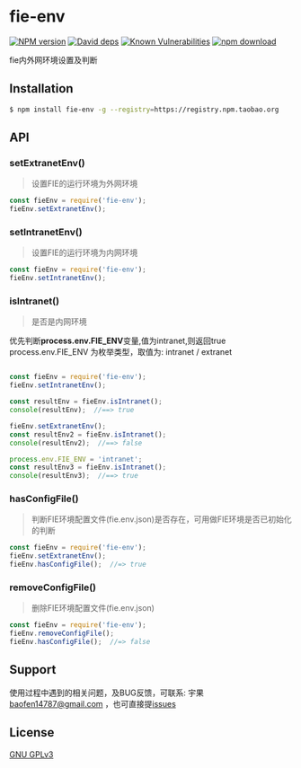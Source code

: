 # fie-env

[![NPM version][npm-image]][npm-url]
[![David deps][david-image]][david-url]
[![Known Vulnerabilities][snyk-image]][snyk-url]
[![npm download][download-image]][download-url]

[npm-image]: https://img.shields.io/npm/v/fie-env.svg?style=flat-square
[npm-url]: https://npmjs.org/package/fie-env
[david-image]: https://img.shields.io/david/cnpm/npminstall.svg?style=flat-square
[david-url]: https://david-dm.org/fieteam/fie-env
[snyk-image]: https://snyk.io/test/npm/fie-env/badge.svg?style=flat-square
[snyk-url]: https://snyk.io/test/npm/fie-env
[download-image]: https://img.shields.io/npm/dm/fie-env.svg?style=flat-square
[download-url]: https://npmjs.org/package/fie-env

fie内外网环境设置及判断

## Installation

```bash
$ npm install fie-env -g --registry=https://registry.npm.taobao.org
```

## API

### setExtranetEnv()

> 设置FIE的运行环境为外网环境

```javascript
const fieEnv = require('fie-env');
fieEnv.setExtranetEnv();
```

### setIntranetEnv()

> 设置FIE的运行环境为内网环境

```javascript
const fieEnv = require('fie-env');
fieEnv.setIntranetEnv();
```

### isIntranet()

> 是否是内网环境

优先判断**process.env.FIE_ENV**变量,值为intranet,则返回true
process.env.FIE_ENV 为枚举类型，取值为: intranet / extranet

```javascript

const fieEnv = require('fie-env');
fieEnv.setIntranetEnv();

const resultEnv = fieEnv.isIntranet();
console(resultEnv);  //==> true

fieEnv.setExtranetEnv();
const resultEnv2 = fieEnv.isIntranet();
console(resultEnv2);  //==> false

process.env.FIE_ENV = 'intranet';
const resultEnv3 = fieEnv.isIntranet();
console(resultEnv3);  //==> true

```

### hasConfigFile()

> 判断FIE环境配置文件(fie.env.json)是否存在，可用做FIE环境是否已初始化的判断

```javascript
const fieEnv = require('fie-env');
fieEnv.setExtranetEnv();
fieEnv.hasConfigFile();  //=> true
```

### removeConfigFile()

> 删除FIE环境配置文件(fie.env.json)

```javascript
const fieEnv = require('fie-env');
fieEnv.removeConfigFile();
fieEnv.hasConfigFile();  //=> false
```

## Support

使用过程中遇到的相关问题，及BUG反馈，可联系: 宇果 <baofen14787@gmail.com> ，也可直接提[issues](https://github.com/fieteam/fie/issues/new)

## License

[GNU GPLv3](LICENSE)

